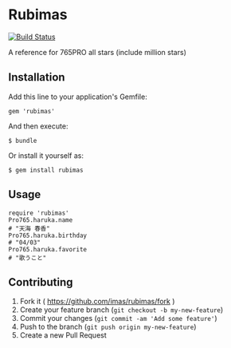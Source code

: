 # Rubimas

[![Build Status](https://travis-ci.org/imas/rubimas.png?branch=master)](https://travis-ci.org/imas/rubimas)

A reference for 765PRO all stars (include million stars)

## Installation

Add this line to your application's Gemfile:

    gem 'rubimas'

And then execute:

    $ bundle

Or install it yourself as:

    $ gem install rubimas

## Usage

    require 'rubimas'
    Pro765.haruka.name
    # "天海 春香"
    Pro765.haruka.birthday
    # "04/03"
    Pro765.haruka.favorite
    # "歌うこと"

## Contributing

1. Fork it ( https://github.com/imas/rubimas/fork )
2. Create your feature branch (`git checkout -b my-new-feature`)
3. Commit your changes (`git commit -am 'Add some feature'`)
4. Push to the branch (`git push origin my-new-feature`)
5. Create a new Pull Request
